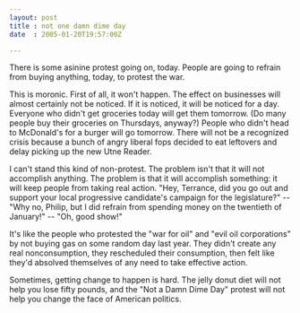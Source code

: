 ```yaml
---
layout: post
title : not one damn dime day
date  : 2005-01-20T19:57:00Z

---
```

There is some asinine protest going on, today.  People are going to refrain from buying anything, today, to protest the war.

This is moronic.  First of all, it won't happen.  The effect on businesses will almost certainly not be noticed.  If it is noticed, it will be noticed for a day.  Everyone who didn't get groceries today will get them tomorrow.  (Do many people buy their groceries on Thursdays, anyway?)  People who didn't head to McDonald's for a burger will go tomorrow.  There will not be a recognized crisis because a bunch of angry liberal fops decided to eat leftovers and delay picking up the new Utne Reader.

I can't stand this kind of non-protest.  The problem isn't that it will not accomplish anything.  The problem is that it will accomplish something: it will keep people from taking real action.  "Hey, Terrance, did you go out and support your local progressive candidate's campaign for the legislature?" -- "Why no, Philip, but I did refrain from spending money on the twentieth of January!" -- "Oh, good show!"

It's like the people who protested the "war for oil" and "evil oil corporations" by not buying gas on some random day last year.  They didn't create any real nonconsumption, they rescheduled their consumption, then felt like they'd absolved themselves of any need to take effective action.

Sometimes, getting change to happen is hard.  The jelly donut diet will not help you lose fifty pounds, and the "Not a Damn Dime Day" protest will not help you change the face of American politics.

